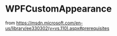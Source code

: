 # WPFCustomAppearance
from https://msdn.microsoft.com/en-us/library/ee330302(v=vs.110).aspx#prerequisites

